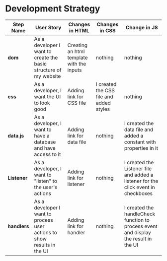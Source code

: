 # Development Strategy


| Step Name | User Story | Changes in HTML | Changes in CSS | Change in JS |
| --- | --- | --- | --- | --- |
| __dom__ | As a developer I want to create the basic structure of my website |Creating an html template with the inputs | nothing | nothing |
| __css__ | As a developer, I want the UI to look good | Adding link for CSS file | I created the CSS file and added styles | nothing |
| __data.js__ | As a developer, I want to have a database and have access to it | Adding link for data file | nothing | I created the data file and added a constant with properties in it |
| __Listener__ | As a developer, I want to "listen" to the user's actions | Adding link for listener | nothing | I created the Listener file and added a listener for the click event in checkboxes |
| __handlers__ | As a developer I want to process user actions to show results in the UI | Adding link for handler | nothing | I created the handleCheck function to process event and display the result in the UI |